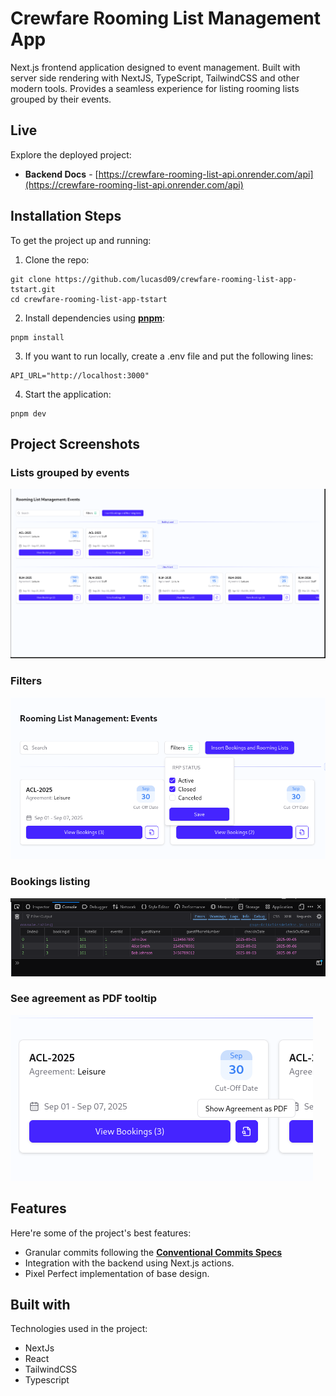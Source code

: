 # Crewfare Rooming List Management App #

Next.js frontend application designed to event management. Built with server side rendering with NextJS, TypeScript, TailwindCSS and other modern tools. Provides a seamless experience for listing rooming lists grouped by their events.

## Live ##

Explore the deployed project:

- **Backend Docs** - [https://crewfare-rooming-list-api.onrender.com/api](https://crewfare-rooming-list-api.onrender.com/api)

## Installation Steps ##

To get the project up and running:

1. Clone the repo:

  ```shell
  git clone https://github.com/lucasd09/crewfare-rooming-list-app-tstart.git
  cd crewfare-rooming-list-app-tstart
  ```

2. Install dependencies using **[pnpm](https://pnpm.io/installation)**:

  ```shell
  pnpm install
  ```
3. If you want to run locally, create a .env file and put the following lines:

  ```
  API_URL="http://localhost:3000"

  ```

4. Start the application:

  ```shell
  pnpm dev
  ```

## Project Screenshots ##

### Lists grouped by events ###

![Lists grouped by events](./public/lists-by-events.png)

### Filters ###

![Filters](./public/filters.png)

### Bookings listing ###

![Bookings listing](./public/bookings-listing.png)

### See agreement as PDF tooltip ###

![See agreement as PDF tooltip](./public/see-agreement-pdf.png)

## Features ##

Here're some of the project's best features:

- Granular commits following the **[Conventional Commits Specs](https://www.conventionalcommits.org/en/v1.0.0/)**
- Integration with the backend using Next.js actions.
- Pixel Perfect implementation of base design.

## Built with ##

Technologies used in the project:

- NextJs
- React
- TailwindCSS
- Typescript
